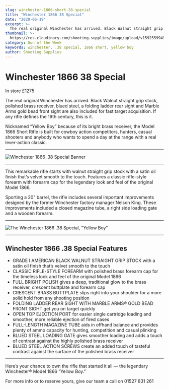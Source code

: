 ```yaml
---
slug: winchester-1866-short-38-special
title: "Winchester 1866 38 Special"
date: "2020-06-19"
excerpt: >-
  The real original Winchester has arrived. Black Walnut straight grip stock, polished brass receiver, blued steel. If any rifle defines the 19th century, this is it.
thumbnail: >-
  https://res.cloudinary.com/shooting-supplies/image/upload/v1592559949/Blog/Winchester-1866-_Facebook_cclfrh.png
category: Gun of the Week
keywords: winchester, .38 special, 1866 short, yellow boy
author: Shooting Supplies
---
```


# **Winchester 1866 38 Special**

In store £1275

The real original Winchester has arrived. Black Walnut straight grip stock, polished brass receiver, blued steel, a folding ladder rear sight and Marble Arms gold bead front sight are also included for fast target acquisition. If any rifle defines the 19th century, this is it.

Nicknamed “Yellow Boy” because of its bright brass receiver, the Model 1866 Short Rifle is built for cowboy action competitors, hunters, casual shooters and anybody who wants to spend a day at the range with a real lever-action classic.

---

![Winchester 1866 .38 Special Banner](https://res.cloudinary.com/shooting-supplies/image/upload/v1592557707/Blog/Winchester_Model_1866_Short_Rifle_-_banner_m5suck.webp)

---

This remarkable rifle starts with walnut straight grip stock with a satin oil finish that’s velvet smooth to the touch. Features a classic rifle-style forearm with forearm cap for the legendary look and feel of the original Model 1866.

Sporting a 20" barrel, the rifle includes several important improvements designed by the former Winchester factory manager Nelson King. These improvements included a closed magazine tube, a right side loading gate and a wooden forearm.

---

![The Winchester 1866 .38 Special, "Yellow Boy"](https://res.cloudinary.com/shooting-supplies/image/upload/v1592557712/Blog/Winchester_Model_1866_Short_Rifle_-_534244188_m1rjs2.webp)

---

## **Winchester 1866 .38 Special Features**

- GRADE I AMERICAN BLACK WALNUT STRAIGHT GRIP STOCK with a satin oil finish that’s velvet smooth to the touch
- CLASSIC RIFLE-STYLE FOREARM with polished brass forearm cap for the timeless look and feel of the original Model 1866
- FULL BRIGHT POLISH gives a deep, traditional glow to the brass receiver, crescent buttplate and forearm cap
- CRESCENT BRASS BUTTPLATE slips right into your shoulder for a more solid hold from any shooting position
- FOLDING LADDER REAR SIGHT WITH MARBLE ARMS® GOLD BEAD FRONT SIGHT get you on target quickly
- OPEN TOP EJECTION PORT for easier single cartridge loading and smoother, more reliable ejection of fired cases
- FULL-LENGTH MAGAZINE TUBE aids in offhand balance and provides plenty of ammo capacity for hunting, competition and casual plinking
- BLUED STEEL LOADING GATE gives smoother loading and adds a touch of contrast against the highly polished brass receiver
- BLUED STEEL ACTION SCREWS create an added touch of tasteful contrast against the surface of the polished brass receiver

---

Here’s your chance to own the rifle that started it all — the legendary Winchester® Model 1866 “Yellow Boy.”

For more info or to reserve yours, give our team a call on 01527 831 261

